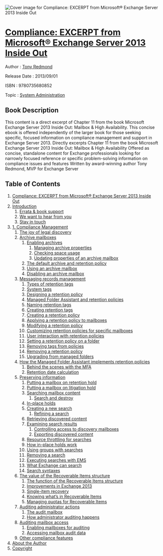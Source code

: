 ![Cover image for Compliance: EXCERPT from Microsoft® Exchange Server 2013 Inside Out](https://imgdetail.ebookreading.net/cover/cover/system_admin/EB9780735680852.jpg)

[Compliance: EXCERPT from Microsoft® Exchange Server 2013 Inside Out](https://ebookreading.net/view/book/Compliance%3A+EXCERPT+from+Microsoft%C2%AE+Exchange+Server+2013+Inside+Out-EB9780735680852_1.html "Compliance: EXCERPT from Microsoft® Exchange Server 2013 Inside Out")
====================================================================================================================

Author : [Tony Redmond](https://ebookreading.net/search/author/Tony+Redmond)

Release Date : 2013/09/01

ISBN : 9780735680852

Topic : [System Administration](https://ebookreading.net/search/category/system-administration)

Book Description
-----------------

This content is a direct excerpt of Chapter 11 from the book Microsoft Exchange Server 2013 Inside Out: Mailbox &amp; High Availability. This concise ebook is offered independently of the larger book for those seeking specific, focused information on compliance management and support in Exchange Server 2013.
Directly excerpts Chapter 11 from the book Microsoft Exchange Server 2013 Inside Out: Mailbox &amp; High Availability
Offered as concise, standalone content for Exchange professionals looking for narrowly focused reference or specific problem-solving information on compliance issues and features
Written by award-winning author Tony Redmond, MVP for Exchange Server
              
Table of Contents
-----------------

1. [Compliance: EXCERPT from Microsoft® Exchange Server 2013 Inside Out](https://ebookreading.net/view/book/Compliance%3A+EXCERPT+from+Microsoft%C2%AE+Exchange+Server+2013+Inside+Out-EB9780735680852_2.html)
1. [Introduction](https://ebookreading.net/view/book/Compliance%3A+EXCERPT+from+Microsoft%C2%AE+Exchange+Server+2013+Inside+Out-EB9780735680852_4.html)
    1. [Errata &amp; book support](https://ebookreading.net/view/book/Compliance%3A+EXCERPT+from+Microsoft%C2%AE+Exchange+Server+2013+Inside+Out-EB9780735680852_5.html)
    1. [We want to hear from you](https://ebookreading.net/view/book/Compliance%3A+EXCERPT+from+Microsoft%C2%AE+Exchange+Server+2013+Inside+Out-EB9780735680852_6.html)
    1. [Stay in touch](https://ebookreading.net/view/book/Compliance%3A+EXCERPT+from+Microsoft%C2%AE+Exchange+Server+2013+Inside+Out-EB9780735680852_7.html)
1. [1. Compliance Management](https://ebookreading.net/view/book/Compliance%3A+EXCERPT+from+Microsoft%C2%AE+Exchange+Server+2013+Inside+Out-EB9780735680852_8.html)
    1. [The joy of legal discovery](https://ebookreading.net/view/book/Compliance%3A+EXCERPT+from+Microsoft%C2%AE+Exchange+Server+2013+Inside+Out-EB9780735680852_9.html)
    1. [Archive mailboxes](https://ebookreading.net/view/book/Compliance%3A+EXCERPT+from+Microsoft%C2%AE+Exchange+Server+2013+Inside+Out-EB9780735680852_10.html)
        1. [Enabling archives](https://ebookreading.net/view/book/Compliance%3A+EXCERPT+from+Microsoft%C2%AE+Exchange+Server+2013+Inside+Out-EB9780735680852_10.html#enabling_archives)
            1. [Managing archive properties](https://ebookreading.net/view/book/Compliance%3A+EXCERPT+from+Microsoft%C2%AE+Exchange+Server+2013+Inside+Out-EB9780735680852_10.html#managing_archive_pr)
            1. [Checking space usage](https://ebookreading.net/view/book/Compliance%3A+EXCERPT+from+Microsoft%C2%AE+Exchange+Server+2013+Inside+Out-EB9780735680852_10.html#checking_space_usag)
            1. [Updating properties of an archive mailbox](https://ebookreading.net/view/book/Compliance%3A+EXCERPT+from+Microsoft%C2%AE+Exchange+Server+2013+Inside+Out-EB9780735680852_10.html#updating_properties)
        1. [The default archive and retention policy](https://ebookreading.net/view/book/Compliance%3A+EXCERPT+from+Microsoft%C2%AE+Exchange+Server+2013+Inside+Out-EB9780735680852_10.html#the_default_archive)
        1. [Using an archive mailbox](https://ebookreading.net/view/book/Compliance%3A+EXCERPT+from+Microsoft%C2%AE+Exchange+Server+2013+Inside+Out-EB9780735680852_10.html#using_an_archive_ma)
        1. [Disabling an archive mailbox](https://ebookreading.net/view/book/Compliance%3A+EXCERPT+from+Microsoft%C2%AE+Exchange+Server+2013+Inside+Out-EB9780735680852_10.html#disabling_an_archiv)
    1. [Messaging records management](https://ebookreading.net/view/book/Compliance%3A+EXCERPT+from+Microsoft%C2%AE+Exchange+Server+2013+Inside+Out-EB9780735680852_11.html)
        1. [Types of retention tags](https://ebookreading.net/view/book/Compliance%3A+EXCERPT+from+Microsoft%C2%AE+Exchange+Server+2013+Inside+Out-EB9780735680852_11.html#types_of_retention_)
        1. [System tags](https://ebookreading.net/view/book/Compliance%3A+EXCERPT+from+Microsoft%C2%AE+Exchange+Server+2013+Inside+Out-EB9780735680852_11.html#system_tags)
        1. [Designing a retention policy](https://ebookreading.net/view/book/Compliance%3A+EXCERPT+from+Microsoft%C2%AE+Exchange+Server+2013+Inside+Out-EB9780735680852_11.html#designing_a_retenti)
        1. [Managed Folder Assistant and retention policies](https://ebookreading.net/view/book/Compliance%3A+EXCERPT+from+Microsoft%C2%AE+Exchange+Server+2013+Inside+Out-EB9780735680852_11.html#managed_folder_assi)
        1. [Naming retention tags](https://ebookreading.net/view/book/Compliance%3A+EXCERPT+from+Microsoft%C2%AE+Exchange+Server+2013+Inside+Out-EB9780735680852_11.html#naming_retention_ta)
        1. [Creating retention tags](https://ebookreading.net/view/book/Compliance%3A+EXCERPT+from+Microsoft%C2%AE+Exchange+Server+2013+Inside+Out-EB9780735680852_11.html#creating_retention_)
        1. [Creating a retention policy](https://ebookreading.net/view/book/Compliance%3A+EXCERPT+from+Microsoft%C2%AE+Exchange+Server+2013+Inside+Out-EB9780735680852_11.html#creating_a_retentio)
        1. [Applying a retention policy to mailboxes](https://ebookreading.net/view/book/Compliance%3A+EXCERPT+from+Microsoft%C2%AE+Exchange+Server+2013+Inside+Out-EB9780735680852_11.html#applying_a_retentio)
        1. [Modifying a retention policy](https://ebookreading.net/view/book/Compliance%3A+EXCERPT+from+Microsoft%C2%AE+Exchange+Server+2013+Inside+Out-EB9780735680852_11.html#modifying_a_retenti)
        1. [Customizing retention policies for specific mailboxes](https://ebookreading.net/view/book/Compliance%3A+EXCERPT+from+Microsoft%C2%AE+Exchange+Server+2013+Inside+Out-EB9780735680852_11.html#customizing_retenti)
        1. [User interaction with retention policies](https://ebookreading.net/view/book/Compliance%3A+EXCERPT+from+Microsoft%C2%AE+Exchange+Server+2013+Inside+Out-EB9780735680852_11.html#user_interaction_wi)
        1. [Setting a retention policy on a folder](https://ebookreading.net/view/book/Compliance%3A+EXCERPT+from+Microsoft%C2%AE+Exchange+Server+2013+Inside+Out-EB9780735680852_11.html#setting_a_retention)
        1. [Removing tags from policies](https://ebookreading.net/view/book/Compliance%3A+EXCERPT+from+Microsoft%C2%AE+Exchange+Server+2013+Inside+Out-EB9780735680852_11.html#removing_tags_from_)
        1. [Removing a retention policy](https://ebookreading.net/view/book/Compliance%3A+EXCERPT+from+Microsoft%C2%AE+Exchange+Server+2013+Inside+Out-EB9780735680852_11.html#removing_a_retentio)
        1. [Upgrading from managed folders](https://ebookreading.net/view/book/Compliance%3A+EXCERPT+from+Microsoft%C2%AE+Exchange+Server+2013+Inside+Out-EB9780735680852_11.html#upgrading_from_mana)
    1. [How the Managed Folder Assistant implements retention policies](https://ebookreading.net/view/book/Compliance%3A+EXCERPT+from+Microsoft%C2%AE+Exchange+Server+2013+Inside+Out-EB9780735680852_12.html)
        1. [Behind the scenes with the MFA](https://ebookreading.net/view/book/Compliance%3A+EXCERPT+from+Microsoft%C2%AE+Exchange+Server+2013+Inside+Out-EB9780735680852_12.html#behind_the_scenes_w)
        1. [Retention date calculation](https://ebookreading.net/view/book/Compliance%3A+EXCERPT+from+Microsoft%C2%AE+Exchange+Server+2013+Inside+Out-EB9780735680852_12.html#retention_date_calc)
    1. [Preserving information](https://ebookreading.net/view/book/Compliance%3A+EXCERPT+from+Microsoft%C2%AE+Exchange+Server+2013+Inside+Out-EB9780735680852_13.html)
        1. [Putting a mailbox on retention hold](https://ebookreading.net/view/book/Compliance%3A+EXCERPT+from+Microsoft%C2%AE+Exchange+Server+2013+Inside+Out-EB9780735680852_13.html#putting_a_mailbox_o)
        1. [Putting a mailbox on litigation hold](https://ebookreading.net/view/book/Compliance%3A+EXCERPT+from+Microsoft%C2%AE+Exchange+Server+2013+Inside+Out-EB9780735680852_13.html#putting_a_mailbox_o)
        1. [Searching mailbox content](https://ebookreading.net/view/book/Compliance%3A+EXCERPT+from+Microsoft%C2%AE+Exchange+Server+2013+Inside+Out-EB9780735680852_13.html#searching_mailbox_c)
            1. [Search and destroy](https://ebookreading.net/view/book/Compliance%3A+EXCERPT+from+Microsoft%C2%AE+Exchange+Server+2013+Inside+Out-EB9780735680852_13.html#search_and_destroy)
        1. [In-place holds](https://ebookreading.net/view/book/Compliance%3A+EXCERPT+from+Microsoft%C2%AE+Exchange+Server+2013+Inside+Out-EB9780735680852_13.html#in-place_holds)
        1. [Creating a new search](https://ebookreading.net/view/book/Compliance%3A+EXCERPT+from+Microsoft%C2%AE+Exchange+Server+2013+Inside+Out-EB9780735680852_13.html#creating_a_new_sear)
            1. [Refining a search](https://ebookreading.net/view/book/Compliance%3A+EXCERPT+from+Microsoft%C2%AE+Exchange+Server+2013+Inside+Out-EB9780735680852_13.html#refining_a_search)
        1. [Retrieving discovered content](https://ebookreading.net/view/book/Compliance%3A+EXCERPT+from+Microsoft%C2%AE+Exchange+Server+2013+Inside+Out-EB9780735680852_13.html#retrieving_discover)
        1. [Examining search results](https://ebookreading.net/view/book/Compliance%3A+EXCERPT+from+Microsoft%C2%AE+Exchange+Server+2013+Inside+Out-EB9780735680852_13.html#examining_search_re)
            1. [Controlling access to discovery mailboxes](https://ebookreading.net/view/book/Compliance%3A+EXCERPT+from+Microsoft%C2%AE+Exchange+Server+2013+Inside+Out-EB9780735680852_13.html#controlling_access_)
            1. [Exporting discovered content](https://ebookreading.net/view/book/Compliance%3A+EXCERPT+from+Microsoft%C2%AE+Exchange+Server+2013+Inside+Out-EB9780735680852_13.html#exporting_discovere)
        1. [Resource throttling for searches](https://ebookreading.net/view/book/Compliance%3A+EXCERPT+from+Microsoft%C2%AE+Exchange+Server+2013+Inside+Out-EB9780735680852_13.html#resource_throttling)
        1. [How in-place holds work](https://ebookreading.net/view/book/Compliance%3A+EXCERPT+from+Microsoft%C2%AE+Exchange+Server+2013+Inside+Out-EB9780735680852_13.html#how_in-place_holds_)
        1. [Using groups with searches](https://ebookreading.net/view/book/Compliance%3A+EXCERPT+from+Microsoft%C2%AE+Exchange+Server+2013+Inside+Out-EB9780735680852_13.html#using_groups_with_s)
        1. [Removing a search](https://ebookreading.net/view/book/Compliance%3A+EXCERPT+from+Microsoft%C2%AE+Exchange+Server+2013+Inside+Out-EB9780735680852_13.html#removing_a_search)
        1. [Executing searches with EMS](https://ebookreading.net/view/book/Compliance%3A+EXCERPT+from+Microsoft%C2%AE+Exchange+Server+2013+Inside+Out-EB9780735680852_13.html#executing_searches_)
        1. [What Exchange can search](https://ebookreading.net/view/book/Compliance%3A+EXCERPT+from+Microsoft%C2%AE+Exchange+Server+2013+Inside+Out-EB9780735680852_13.html#what_exchange_can_s)
        1. [Search syntaxes](https://ebookreading.net/view/book/Compliance%3A+EXCERPT+from+Microsoft%C2%AE+Exchange+Server+2013+Inside+Out-EB9780735680852_13.html#search_syntaxes)
    1. [The value of the Recoverable Items structure](https://ebookreading.net/view/book/Compliance%3A+EXCERPT+from+Microsoft%C2%AE+Exchange+Server+2013+Inside+Out-EB9780735680852_14.html)
        1. [The function of the Recoverable Items structure](https://ebookreading.net/view/book/Compliance%3A+EXCERPT+from+Microsoft%C2%AE+Exchange+Server+2013+Inside+Out-EB9780735680852_14.html#the_function_of_the)
        1. [Improvements in Exchange 2013](https://ebookreading.net/view/book/Compliance%3A+EXCERPT+from+Microsoft%C2%AE+Exchange+Server+2013+Inside+Out-EB9780735680852_14.html#improvements_in_exc)
        1. [Single-item recovery](https://ebookreading.net/view/book/Compliance%3A+EXCERPT+from+Microsoft%C2%AE+Exchange+Server+2013+Inside+Out-EB9780735680852_14.html#single-item_recover)
        1. [Knowing what’s in Recoverable Items](https://ebookreading.net/view/book/Compliance%3A+EXCERPT+from+Microsoft%C2%AE+Exchange+Server+2013+Inside+Out-EB9780735680852_14.html#knowing_whats_in_re)
        1. [Managing quotas for Recoverable Items](https://ebookreading.net/view/book/Compliance%3A+EXCERPT+from+Microsoft%C2%AE+Exchange+Server+2013+Inside+Out-EB9780735680852_14.html#managing_quotas_for)
    1. [Auditing administrator actions](https://ebookreading.net/view/book/Compliance%3A+EXCERPT+from+Microsoft%C2%AE+Exchange+Server+2013+Inside+Out-EB9780735680852_15.html)
        1. [The audit mailbox](https://ebookreading.net/view/book/Compliance%3A+EXCERPT+from+Microsoft%C2%AE+Exchange+Server+2013+Inside+Out-EB9780735680852_15.html#the_audit_mailbox)
        1. [How administrator auditing happens](https://ebookreading.net/view/book/Compliance%3A+EXCERPT+from+Microsoft%C2%AE+Exchange+Server+2013+Inside+Out-EB9780735680852_15.html#how_administrator_a)
    1. [Auditing mailbox access](https://ebookreading.net/view/book/Compliance%3A+EXCERPT+from+Microsoft%C2%AE+Exchange+Server+2013+Inside+Out-EB9780735680852_16.html)
        1. [Enabling mailboxes for auditing](https://ebookreading.net/view/book/Compliance%3A+EXCERPT+from+Microsoft%C2%AE+Exchange+Server+2013+Inside+Out-EB9780735680852_16.html#enabling_mailboxes_)
        1. [Accessing mailbox audit data](https://ebookreading.net/view/book/Compliance%3A+EXCERPT+from+Microsoft%C2%AE+Exchange+Server+2013+Inside+Out-EB9780735680852_16.html#accessing_mailbox_a)
    1. [Other compliance features](https://ebookreading.net/view/book/Compliance%3A+EXCERPT+from+Microsoft%C2%AE+Exchange+Server+2013+Inside+Out-EB9780735680852_17.html)
1. [About the Author](https://ebookreading.net/view/book/Compliance%3A+EXCERPT+from+Microsoft%C2%AE+Exchange+Server+2013+Inside+Out-EB9780735680852_18.html)
1. [Copyright](https://ebookreading.net/view/book/Compliance%3A+EXCERPT+from+Microsoft%C2%AE+Exchange+Server+2013+Inside+Out-EB9780735680852_20.html)
